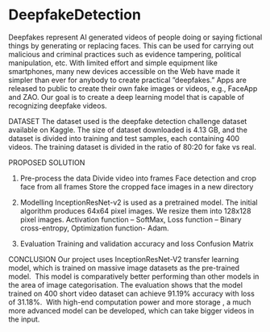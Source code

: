# DeepfakeDetection
Deepfakes represent AI generated videos of people doing or saying fictional things by generating or replacing faces. This can be used for carrying out malicious and criminal practices such as evidence tampering, political manipulation, etc. With limited effort and simple equipment like smartphones, many new devices accessible on the Web have made it simpler than ever for anybody to create practical ”deepfakes.” Apps are released to public to create their own fake images or videos, e.g., FaceApp and ZAO.
Our goal is to create a deep learning model that is capable of recognizing deepfake videos.

DATASET
The dataset used is the deepfake detection challenge dataset available on Kaggle.
The size of dataset downloaded is 4.13 GB, and the dataset is divided into training and test samples, each containing 400 videos.
The training dataset is divided in the ratio of 80:20 for fake vs real.

PROPOSED SOLUTION
1.   Pre-process the data​
Divide video into frames​
Face detection and crop face from all frames​
Store the cropped face images in a new directory​

2.   Modelling​
InceptionResNet-v2 is used as a pretrained model.​
The initial algorithm produces 64x64 pixel images. We resize them into 128x128 pixel images.​
Activation function – SoftMax, Loss function – Binary cross-entropy, Optimization function- Adam.​

3.   Evaluation​
Training and validation accuracy and loss​
Confusion Matrix​

CONCLUSION
Our project uses InceptionResNet-V2 transfer learning model, which is trained on massive image datasets as the pre-trained model. ​
This model is comparatively better performing than other models in the area of image categorisation.​
The evaluation  shows that the model trained on 400 short video dataset can achieve 91.19% accuracy with loss of 31.18%. ​
With high-end computation power and more storage , a much more advanced model can be developed, which can take bigger videos in the input. ​
